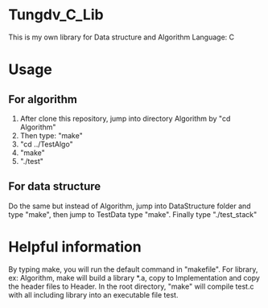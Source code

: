 # Tungdv_C_Lib
This is my own library for Data structure and Algorithm
Language: C

# Usage
## For algorithm
1. After clone this repository, jump into directory Algorithm by "cd Algorithm"
2. Then type: "make" 
3. "cd ../TestAlgo"
4. "make"
5. "./test"

## For data structure
Do the same but instead of Algorithm, jump into DataStructure folder and type "make", 
then jump to TestData type "make". Finally type "./test_stack"

# Helpful information
By typing make, you will run the default command in "makefile". 
For library, ex: Algorithm, make will build a library *.a,
copy to Implementation and copy the header files to Header.
In the root directory, "make" will compile test.c with all including library 
into an executable file test.
